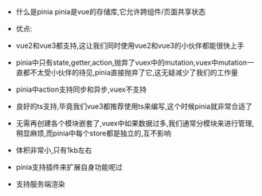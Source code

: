 - 什么是pinia
pinia是vue的存储库,它允许跨组件/页面共享状态

- 优点:

- vue2和vue3都支持,这让我们同时使用vue2和vue3的小伙伴都能很快上手
- pinia中只有state,getter,action,抛弃了vuex中的mutation,vuex中mutation一直都不太受小伙伴的待见,pinia直接抛弃了它,这无疑减少了我们的工作量
- pinia中action支持同步和异步,vuex不支持
- 良好的ts支持,毕竟我们vue3都推荐使用ts来编写,这个时候pinia就非常合适了
- 无需再创建各个模块嵌套了,vuex中如果数据过多,我们通常分模块来进行管理,稍显麻烦,而pinia中每个store都是独立的,互不影响
- 体积非常小,只有1kb左右
- pinia支持插件来扩展自身功能呢过
- 支持服务端渲染
